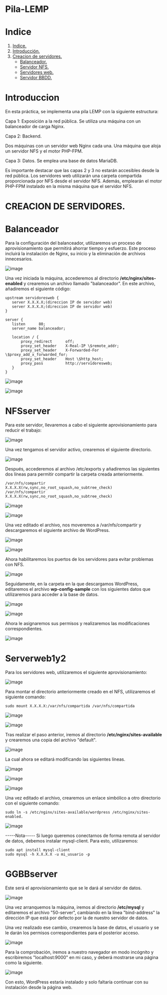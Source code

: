 # Pila-LEMP

# Indice

1. [Indice.](#Indice)
2. [Introducción.](#introducción)
3. [Creacion de servidores.](CREACION_DE_SERVIDORES) 
    * [Balanceador.](#Balanceador)
    * [Servidor NFS.](#NFSserver)
    * [Servidores web.](#Serverweb1y2)
    * [Servidor BBDD.](#GGBBserver)



# Introduccion

En esta práctica, se implementa una pila LEMP con la siguiente estructura:

Capa 1: Exposición a la red pública. Se utiliza una máquina con un balanceador de carga Nginx.

Capa 2: Backend.

Dos máquinas con un servidor web Nginx cada una.
Una máquina que aloja un servidor NFS y el motor PHP-FPM.

Capa 3: Datos. Se emplea una base de datos MariaDB.

Es importante destacar que las capas 2 y 3 no estarán accesibles desde la red pública. Los servidores web utilizarán una carpeta compartida proporcionada por NFS desde el servidor NFS. Además, emplearán el motor PHP-FPM instalado en la misma máquina que el servidor NFS.

# CREACION DE SERVIDORES.

# Balanceador

Para la configuración del balanceador, utilizaremos un proceso de aprovisionamiento que permitirá ahorrar tiempo y esfuerzo. Este proceso incluirá la instalación de Nginx, su inicio y la eliminación de archivos innecesarios.

![image](https://github.com/vchamizoc01/Pila-LEMP/assets/73099273/21e4b353-ee85-45dc-b099-d725e3e08f36)

Una vez iniciada la máquina, accederemos al directorio **/etc/nginx/sites-enabled** y crearemos un archivo llamado "balanceador". En este archivo, añadiremos el siguiente código:
 ```
upstream servidoresweb {
    server X.X.X.X;(direccion IP de servidor web)
    server X.X.X.X;(direccion IP de servidor web)
}
	
server {
    listen      80;
    server_name balanceador;

    location / {
	    proxy_redirect      off;
	    proxy_set_header    X-Real-IP \$remote_addr;
	    proxy_set_header    X-Forwarded-For \$proxy_add_x_forwarded_for;
        proxy_set_header    Host \$http_host;
        proxy_pass          http://servidoresweb;
	}
}
 ```



 ![image](https://github.com/vchamizoc01/Pila-LEMP/assets/73099273/aeef5f16-752f-4374-ab20-a8aaad649c2d)

![image](https://github.com/vchamizoc01/Pila-LEMP/assets/73099273/60783a9a-d5b0-40cc-a84c-8cb1e0a6a096)

# NFSserver
Para este servidor, llevaremos a cabo el siguiente aprovisionamiento para reducir el trabajo:

![image](https://github.com/vchamizoc01/Pila-LEMP/assets/73099273/1cf0e0ef-7b1a-4db5-8e09-f11e8b61a6f8)

Una vez tengamos el servidor activo, crearemos el siguiente directorio.

![image](https://github.com/vchamizoc01/Pila-LEMP/assets/73099273/1e694aba-bfbc-45a0-a136-35a582db403e)

Después, accederemos al archivo /etc/exports y añadiremos las siguientes dos líneas para permitir compartir la carpeta creada anteriormente.
```
/var/nfs/compartir     X.X.X.X(rw,sync,no_root_squash,no_subtree_check)
/var/nfs/compartir     X.X.X.X(rw,sync,no_root_squash,no_subtree_check)
```

![image](https://github.com/vchamizoc01/Pila-LEMP/assets/73099273/ca810b77-a0de-4bdd-acc7-160a9d2d8ffe)

![image](https://github.com/vchamizoc01/Pila-LEMP/assets/73099273/661465d3-7243-477f-915b-ef4ce438b058)

Una vez editado el archivo, nos moveremos a /var/nfs/compartir y descargaremos el siguiente archivo de WordPress.

![image](https://github.com/vchamizoc01/Pila-LEMP/assets/73099273/cae03f31-db06-42b4-8429-d8c9bcdf25fb)

![image](https://github.com/vchamizoc01/Pila-LEMP/assets/73099273/899e103b-ad73-4cbe-bc55-44de82686296)

Ahora habilitaremos los puertos de los servidores para evitar problemas con NFS.

![image](https://github.com/vchamizoc01/Pila-LEMP/assets/73099273/1f49b9ca-16f1-4b7f-a9ba-30726aba92a0)

Seguidamente, en la carpeta en la que descargamos WordPress, editaremos el archivo **wp-config-sample** con los siguientes datos que utilizaremos para acceder a la base de datos.

![image](https://github.com/vchamizoc01/Pila-LEMP/assets/73099273/3acb4b39-d3c0-4ee3-beca-c2c1e95a93c8)

![image](https://github.com/vchamizoc01/Pila-LEMP/assets/73099273/3506fdf9-e803-4e4d-ac19-89d4e31f0331)

 Ahora le asignaremos sus permisos y realizaremos las modificaciones correspondientes.

![image](https://github.com/vchamizoc01/Pila-LEMP/assets/73099273/5714b586-9492-4882-9906-aecd8884717c)

# Serverweb1y2

Para los servidores web, utilizaremos el siguiente aprovisionamiento:

![image](https://github.com/vchamizoc01/Pila-LEMP/assets/73099273/38a5c8ce-9bcb-4e31-a03d-71ac8ffe51a5)


Para montar el directorio anteriormente creado en el NFS, utilizaremos el siguiente comando:

```
sudo mount X.X.X.X:/var/nfs/compartida /var/nfs/compartida
```

![image](https://github.com/vchamizoc01/Pila-LEMP/assets/73099273/6ab6c670-11e2-4b78-9f62-2f4c1aa144d6)

![image](https://github.com/vchamizoc01/Pila-LEMP/assets/73099273/09d3842d-643b-4fac-a828-79db78b1bebe)

Tras realizar el paso anterior, iremos al directorio **/etc/nginx/sites-available** y crearemos una copia del archivo "default".

![image](https://github.com/vchamizoc01/Pila-LEMP/assets/73099273/53cd97d1-90c5-4fa5-9483-39da614b8e94)

La cual ahora se editará modificando las siguientes líneas.

![image](https://github.com/vchamizoc01/Pila-LEMP/assets/73099273/0086b1c5-b3aa-443b-8df7-89a24ad4233e)

![image](https://github.com/vchamizoc01/Pila-LEMP/assets/73099273/71556a29-a794-475c-b605-f5e4a8bdd20e)

![image](https://github.com/vchamizoc01/Pila-LEMP/assets/73099273/5cc4b2cc-bd50-4829-8974-e4f8cf54b7dc)

Una vez editado el archivo, crearemos un enlace simbólico a otro directorio con el siguiente comando:
```
sudo ln -s /etc/nginx/sites-available/wordpress /etc/nginx/sites-enabled.
```

![image](https://github.com/vchamizoc01/Pila-LEMP/assets/73099273/9819f352-0d93-4374-9a24-58b97f8640b4)

-----Nota-----
Si luego queremos conectarnos de forma remota al servidor de datos, debemos instalar mysql-client. Para esto, utilizaremos:
```
sudo apt install mysql-client
sudo mysql -h X.X.X.X -u mi_usuario -p
```

# GGBBserver

Este será el aprovisionamiento que se le dará al servidor de datos.


![image](https://github.com/vchamizoc01/Pila-LEMP/assets/73099273/483e447f-dfcd-496b-b4ac-61d0fcf3f851)

Una vez arranquemos la máquina, iremos al directorio **/etc/mysql** y editaremos el archivo "50-server", cambiando en la línea "bind-address" la dirección IP que está por defecto por la de nuestro servidor de datos.

Una vez realizado ese cambio, crearemos la base de datos, el usuario y se le darán los permisos correspondientes para el posterior acceso.

![image](https://github.com/vchamizoc01/Pila-LEMP/assets/73099273/021cb5cd-7a1d-4ffd-9c6c-1552bd353881)



Para la comprobación, iremos a nuestro navegador en modo incógnito y escribiremos "localhost:9000" en mi caso, y deberá mostrarse una página como la siguiente.

![image](https://github.com/vchamizoc01/Pila-LEMP/assets/73099273/330bffc6-08ca-470c-ad80-0b15bbd78e72)

Con esto, WordPress estaría instalado y solo faltaría continuar con su instalación desde la página web.



